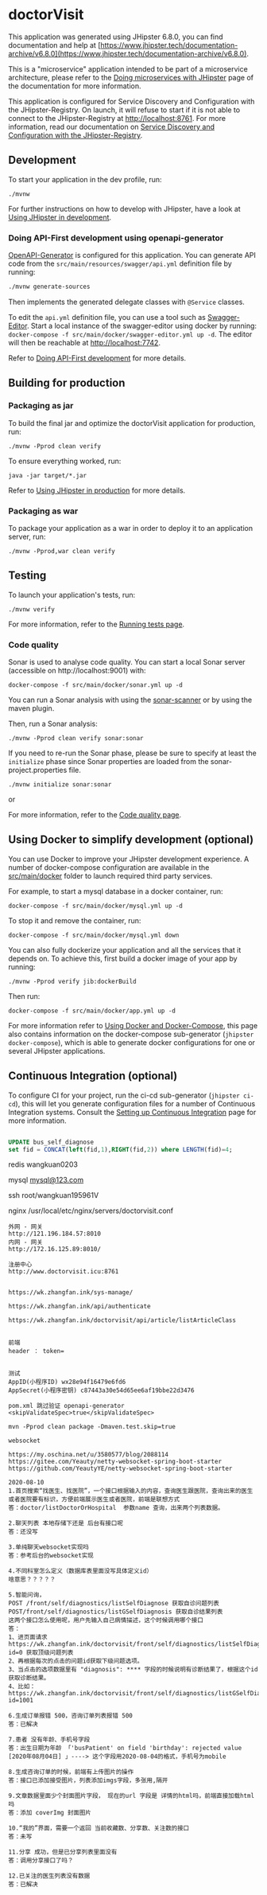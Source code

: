 # doctorVisit

This application was generated using JHipster 6.8.0, you can find documentation and help at [https://www.jhipster.tech/documentation-archive/v6.8.0](https://www.jhipster.tech/documentation-archive/v6.8.0).

This is a "microservice" application intended to be part of a microservice architecture, please refer to the [Doing microservices with JHipster][] page of the documentation for more information.

This application is configured for Service Discovery and Configuration with the JHipster-Registry. On launch, it will refuse to start if it is not able to connect to the JHipster-Registry at [http://localhost:8761](http://localhost:8761). For more information, read our documentation on [Service Discovery and Configuration with the JHipster-Registry][].

## Development

To start your application in the dev profile, run:

    ./mvnw

For further instructions on how to develop with JHipster, have a look at [Using JHipster in development][].

### Doing API-First development using openapi-generator

[OpenAPI-Generator]() is configured for this application. You can generate API code from the `src/main/resources/swagger/api.yml` definition file by running:

```bash
./mvnw generate-sources
```

Then implements the generated delegate classes with `@Service` classes.

To edit the `api.yml` definition file, you can use a tool such as [Swagger-Editor](). Start a local instance of the swagger-editor using docker by running: `docker-compose -f src/main/docker/swagger-editor.yml up -d`. The editor will then be reachable at [http://localhost:7742](http://localhost:7742).

Refer to [Doing API-First development][] for more details.

## Building for production

### Packaging as jar

To build the final jar and optimize the doctorVisit application for production, run:

    ./mvnw -Pprod clean verify

To ensure everything worked, run:

    java -jar target/*.jar

Refer to [Using JHipster in production][] for more details.

### Packaging as war

To package your application as a war in order to deploy it to an application server, run:

    ./mvnw -Pprod,war clean verify

## Testing

To launch your application's tests, run:

    ./mvnw verify

For more information, refer to the [Running tests page][].

### Code quality

Sonar is used to analyse code quality. You can start a local Sonar server (accessible on http://localhost:9001) with:

```
docker-compose -f src/main/docker/sonar.yml up -d
```

You can run a Sonar analysis with using the [sonar-scanner](https://docs.sonarqube.org/display/SCAN/Analyzing+with+SonarQube+Scanner) or by using the maven plugin.

Then, run a Sonar analysis:

```
./mvnw -Pprod clean verify sonar:sonar
```

If you need to re-run the Sonar phase, please be sure to specify at least the `initialize` phase since Sonar properties are loaded from the sonar-project.properties file.

```
./mvnw initialize sonar:sonar
```

or

For more information, refer to the [Code quality page][].

## Using Docker to simplify development (optional)

You can use Docker to improve your JHipster development experience. A number of docker-compose configuration are available in the [src/main/docker](src/main/docker) folder to launch required third party services.

For example, to start a mysql database in a docker container, run:

    docker-compose -f src/main/docker/mysql.yml up -d

To stop it and remove the container, run:

    docker-compose -f src/main/docker/mysql.yml down

You can also fully dockerize your application and all the services that it depends on.
To achieve this, first build a docker image of your app by running:

    ./mvnw -Pprod verify jib:dockerBuild

Then run:

    docker-compose -f src/main/docker/app.yml up -d

For more information refer to [Using Docker and Docker-Compose][], this page also contains information on the docker-compose sub-generator (`jhipster docker-compose`), which is able to generate docker configurations for one or several JHipster applications.

## Continuous Integration (optional)

To configure CI for your project, run the ci-cd sub-generator (`jhipster ci-cd`), this will let you generate configuration files for a number of Continuous Integration systems. Consult the [Setting up Continuous Integration][] page for more information.

[jhipster homepage and latest documentation]: https://www.jhipster.tech
[jhipster 6.8.0 archive]: https://www.jhipster.tech/documentation-archive/v6.8.0
[doing microservices with jhipster]: https://www.jhipster.tech/documentation-archive/v6.8.0/microservices-architecture/
[using jhipster in development]: https://www.jhipster.tech/documentation-archive/v6.8.0/development/
[service discovery and configuration with the jhipster-registry]: https://www.jhipster.tech/documentation-archive/v6.8.0/microservices-architecture/#jhipster-registry
[using docker and docker-compose]: https://www.jhipster.tech/documentation-archive/v6.8.0/docker-compose
[using jhipster in production]: https://www.jhipster.tech/documentation-archive/v6.8.0/production/
[running tests page]: https://www.jhipster.tech/documentation-archive/v6.8.0/running-tests/
[code quality page]: https://www.jhipster.tech/documentation-archive/v6.8.0/code-quality/
[setting up continuous integration]: https://www.jhipster.tech/documentation-archive/v6.8.0/setting-up-ci/
[openapi-generator]: https://openapi-generator.tech
[swagger-editor]: https://editor.swagger.io
[doing api-first development]: https://www.jhipster.tech/documentation-archive/v6.8.0/doing-api-first-development/


```sql

UPDATE bus_self_diagnose 
set fid = CONCAT(left(fid,1),RIGHT(fid,2)) where LENGTH(fid)=4;

```

redis
wangkuan0203

mysql
mysql@123.com

ssh 
root/wangkuan195961V


nginx 
/usr/local/etc/nginx/servers/doctorvisit.conf



```text
外网 - 网关
http://121.196.184.57:8010
内网 - 网关
http://172.16.125.89:8010/

注册中心
http://www.doctorvisit.icu:8761


https://wk.zhangfan.ink/sys-manage/

https://wk.zhangfan.ink/api/authenticate

https://wk.zhangfan.ink/doctorvisit/api/article/listArticleClass


前端
header ： token=


测试
AppID(小程序ID) wx28e94f16479e6fd6
AppSecret(小程序密钥) c87443a30e54d65ee6af19bbe22d3476
```

```text
pom.xml 跳过验证 openapi-generator 
<skipValidateSpec>true</skipValidateSpec>

mvn -Pprod clean package -Dmaven.test.skip=true

```

```text
websocket

https://my.oschina.net/u/3580577/blog/2088114
https://gitee.com/Yeauty/netty-websocket-spring-boot-starter
https://github.com/YeautyYE/netty-websocket-spring-boot-starter
```


```text
2020-08-10
1.首页搜索“找医生、找医院”，一个接口根据输入的内容，查询医生跟医院，查询出来的医生或者医院要有标识，方便前端展示医生或者医院，前端是联想方式
答：doctor/listDoctorOrHospital  参数name 查询，出来两个列表数据。

2.聊天列表 本地存储下还是 后台有接口呢 
答：还没写

3.单纯聊天websocket实现吗
答：参考后台的websocket实现

4.不同科室怎么定义（数据库表里面没写具体定义id）
啥意思？？？？？

5.智能问询，
POST /front/self/diagnostics/listSelfDiagnose 获取自诊问题列表
POST/front/self/diagnostics/listGSelfDiagnosis 获取自诊结果列表
这两个接口怎么使用呢，用户先输入自己病情描述，这个时候调用哪个接口
答：
1、进页面请求 https://wk.zhangfan.ink/doctorvisit/front/self/diagnostics/listSelfDiagnose?id=0 获取顶级问题列表
2、再根据每次的点击的问题id获取下级问题选项。  
3、当点击的选项数据里有 "diagnosis": **** 字段的时候说明有诊断结果了，根据这个id获取诊断结果。
4、比如：https://wk.zhangfan.ink/doctorvisit/front/self/diagnostics/listGSelfDiagnosis?id=1001

6.生成订单报错 500，咨询订单列表报错 500 
答：已解决

7.患者 没有年龄、手机号字段
答：出生日期为年龄 「'busPatient' on field 'birthday': rejected value [2020年08月04日] 」----> 这个字段用2020-08-04的格式，手机号为mobile

8.生成咨询订单的时候，前端有上传图片的操作
答：接口已添加接受图片，列表添加imgs字段，多张用,隔开

9.文章数据里面少个封面图片字段， 现在的url 字段是 详情的html吗，前端直接加载html吗
答：添加 coverImg 封面图片

10.“我的”界面，需要一个返回 当前收藏数、分享数、关注数的接口
答：未写

11.分享 成功，但是已分享列表里面没有
答：调用分享接口了吗？

12.已关注的医生列表没有数据
答：已解决

```
